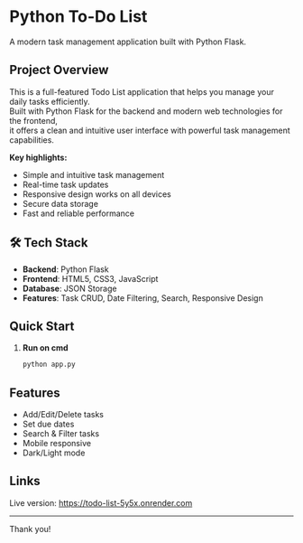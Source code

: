 
#  Python To-Do List

A modern task management application built with Python Flask.

##  Project Overview

This is a full-featured Todo List application that helps you manage your daily tasks efficiently.  
Built with Python Flask for the backend and modern web technologies for the frontend,  
it offers a clean and intuitive user interface with powerful task management capabilities.

**Key highlights:**

- Simple and intuitive task management  
- Real-time task updates  
- Responsive design works on all devices  
- Secure data storage  
- Fast and reliable performance  

## 🛠️ Tech Stack

- **Backend**: Python Flask  
- **Frontend**: HTML5, CSS3, JavaScript  
- **Database**: JSON Storage  
- **Features**: Task CRUD, Date Filtering, Search, Responsive Design  

##  Quick Start



1. **Run on cmd**

   ```bash
   python app.py
   ```

##  Features

*  Add/Edit/Delete tasks
*  Set due dates
*  Search & Filter tasks
*  Mobile responsive
*  Dark/Light mode

##  Links

 Live version: https://todo-list-5y5x.onrender.com

---

Thank you!

```


